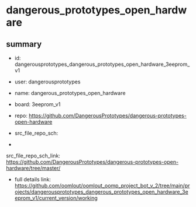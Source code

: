 # dangerous_prototypes_open_hardware
 
## summary 
* id: dangerousprototypes_dangerous_prototypes_open_hardware_3eeprom_v1
* user: dangerousprototypes
* name: dangerous_prototypes_open_hardware
* board: 3eeprom_v1
* repo: https://github.com/DangerousPrototypes/dangerous-prototypes-open-hardware



* src_file_repo_sch: 
*
 src_file_repo_sch_link: https://github.com/DangerousPrototypes/dangerous-prototypes-open-hardware/tree/master/
* full details link: https://github.com/oomlout/oomlout_oomp_project_bot_v_2/tree/main/projects/dangerousprototypes_dangerous_prototypes_open_hardware_3eeprom_v1/current_version/working  






